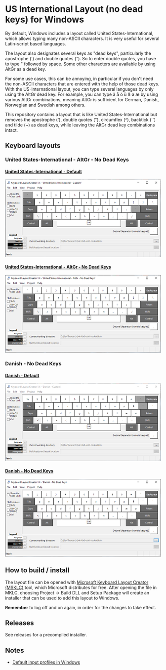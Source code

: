 # US International Layout (no dead keys) for Windows

By default, Windows includes a layout called United States-International, which allows typing many non-ASCII characters. It is very useful for several Latin-script based languages.

The layout also designates several keys as "dead keys", particularly the apostrophe (') and double quotes ("). So to enter double quotes, you have to type " followed by space. Some other characters are available by using AltGr as a dead key.

For some use cases, this can be annoying, in particular if you don't need the non-ASCII characters that are entered with the help of those dead keys. With the US-International layout, you can type several languages by only using the AltGr dead key. For example, you can type ä å ö ü ß ø æ by using various AltGr combinations, meaning AltGr is sufficient for German, Danish, Norwegian and Swedish among others.

This repository contains a layout that is like United States-International but removes the apostrophe ('), double quotes ("), circumflex (^), backtick (``) and tilde (~) as dead keys, while leaving the AltGr dead key combinations intact.

## Keyboard layouts

### United States-International - AltGr - No Dead Keys

#### [United States-International - Default](us_international_default.klc)

![us_international_default.png](us_international_default.png)

#### [United States-International - AltGr - No Dead Keys](us_international_no_dead_keys.klc)

![us_international_no_dead_keys.png](us_international_no_dead_keys.png)

### Danish - No Dead Keys

#### [Danish - Default](dk_default.klc)

![dk_default.png](dk_default.png)

#### [Danish - No Dead Keys](dk_no_dead_keys.klc)

![dk_no_dead_keys.png](dk_no_dead_keys.png)

## How to build / install

The layout file can be opened with [Microsoft Keyboard Layout Creator (MSKLC)] tool, which Microsoft distributes for free. After opening the file in MKLC, choosing Project -> Build DLL and Setup Package will create an installer that can be used to add this layout to Windows.

**Remember** to log off and on again, in order for the changes to take effect.

## Releases

See releases for a precompiled installer.

## Notes

* [Default input profiles in Windows]

[Microsoft Keyboard Layout Creator (MSKLC)]: https://www.microsoft.com/en-us/download/details.aspx?id=102134
[Default input profiles in Windows]: https://learn.microsoft.com/en-us/windows-hardware/manufacture/desktop/default-input-locales-for-windows-language-packs